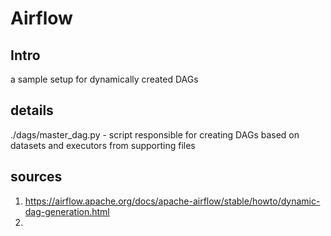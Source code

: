 # Airflow 

## Intro

a sample setup for dynamically created DAGs

## details

./dags/master_dag.py - script responsible for creating DAGs based on datasets and executors from supporting files

## sources

1. https://airflow.apache.org/docs/apache-airflow/stable/howto/dynamic-dag-generation.html
2. 